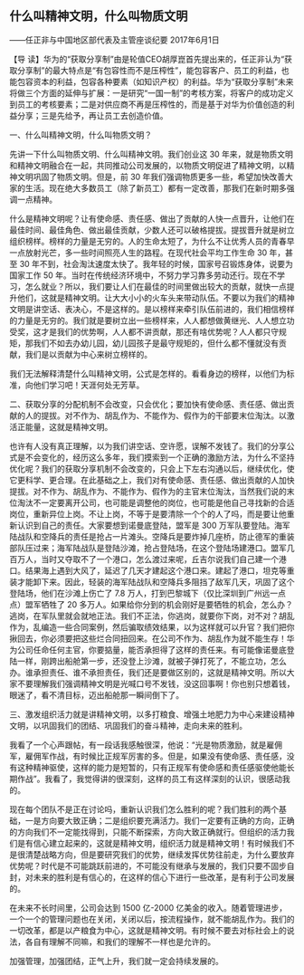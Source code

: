 ## 什么叫精神文明，什么叫物质文明

——任正非与中国地区部代表及主管座谈纪要
2017年6月1日



【导  读】华为的“获取分享制”由是轮值CEO胡厚崑首先提出来的，任正非认为“获取分享制”的最大特点是“有包容性而不是压榨性”，能包容客户、员工的利益，也能包容资本的利益，包容各种要素（如知识产权）的利益。华为“获取分享制”未来将做三个方面的延伸与扩展：一是研究“一国一制”的考核方案，将客户的成功定义到员工的考核要素；二是对供应商不再是压榨性的，而是基于对华为价值创造的利益分享；三是先给予，再让员工去创造价值。



一、什么叫精神文明，什么叫物质文明？

先讲一下什么叫物质文明、什么叫精神文明。我们创业这 30 年来，就是物质文明和精神文明融合在一起，共同推动公司发展的，以物质文明促进了精神文明，以精神文明巩固了物质文明。但是，前 30 年我们强调物质更多一些，希望加快改善大家的生活。现在绝大多数员工（除了新员工）都有一定改善，那我们在新时期多强调一点精神。

什么是精神文明呢？让有使命感、责任感、做出了贡献的人快一点晋升，让他们在最佳时间、最佳角色、做出最佳贡献，少数人还可以破格提拔。提拔晋升就是树立组织榜样。榜样的力量是无穷的。人的生命太短了，为什么不让优秀人员的青春早一点放射光芒，多一些时间照亮人生的路程。在现代社会平均工作生命 30 年，甚至 30 年不到，社会淘汰速度太快了。我年轻的时候，国家号召锻炼身体，说要为国家工作 50 年。当时在传统经济环境中，不努力学习靠多劳动还行。现在不学习，怎么就业？所以，我们要让人们在最佳的时间里做出较大的贡献，就快一点提升他们，这就是精神文明。让大大小小的火车头来带动队伍。不要以为我们的精神文明是讲空话、表决心，不是这样的。是以榜样来牵引队伍前进的，我们相信榜样的力量是无穷的。我们就是要树立出一些榜样来，人人都想做黄继光、人人想立功受奖，这才是我们的优势啊，人人都不讲贡献，那还有啥优势呢？人人都只守规矩，那我们不如去办幼儿园，幼儿园孩子是最守规矩的，但什么都不懂就没有贡献，我们是以贡献为中心来树立榜样的。

我们无法解释清楚什么叫精神文明，公式是怎样的。看看身边的榜样，以他们为标准，向他们学习吧！天涯何处无芳草。

二、获取分享的分配机制不会改变，只会优化；要加快有使命感、责任感、做出贡献的人的提拔。对不作为、胡乱作为、不能作为、假作为的干部要末位淘汰。以激活正能量，这就是精神文明。

也许有人没有真正理解，以为我们讲空话、空许愿，误解不发钱了。我们的分享公式是不会变化的，经历这么多年，我们摸索到一个正确的激励方法，为什么不坚持优化呢？我们的获取分享机制不会改变的，只会上下左右沟通以后，继续优化，使它更科学、更合理。在此基础之上，我们对有使命感、责任感、做出贡献的人加快提拔。对不作为、胡乱作为、不能作为、假作为的主官末位淘汰，当然我们说的末位淘汰不一定要离开公司，也可能是调整他的岗位，也可能是他自己寻找新的合适岗位，重新异位上岗。不让上岗，不等于是要清除一个个的人了吗，而是要让他重新认识到自己的责任。大家要想到诺曼底登陆，盟军是 300 万军队要登陆。海军陆战队和空降兵的责任是抢占一片滩头。空降兵是要炸掉几座桥，防止德军的重装部队压过来；海军陆战队是登陆沙滩，抢占登陆场，在这个登陆场建港口。盟军几百万人，当时又夺取不了一个港口，怎么渡过来呢，丘吉尔说我们自己建一个港口。结果海上遇到大风了，延迟了几天才建起这个港口来。建起了港口，坦克等重装才能卸下来。因此，轻装的海军陆战队和空降兵多阻挡了敌军几天，巩固了这个登陆场，他们在沙滩上伤亡了 7.8 万人，打到巴黎城下（仅比深圳到广州远一点点）盟军牺牲了 20 多万人。如果给你分到的机会刚好是要牺牲的机会，怎么办？逃岗，在军队里就会就地正法。我们不正法，你逃岗，就要你下岗，对不对？胡乱作为，乱编造一些合同案例，然后骗取绩效结果，以为这样就可以升官？我们把你揪回去，你必须要把这些烂合同扭回来。在公司不作为、胡乱作为就不能生存！华为公司任命任何主官，你要掂量，能否承担得了这样的责任来。有可能像诺曼底登陆一样，刚跨出船舱第一步，还没登上沙滩，就被子弹打死了，不能立功，怎么办。谁承担责任、谁不承担责任，我们还是要做区别的，这就是精神文明。所以大家不要理解我们强调精神文明是光喊口号不发钱，没这回事啊！你也别只想着钱，眼迷了，看不清目标，迈出船舱那一瞬间倒下了。

三、激发组织活力就是讲精神文明，以多打粮食、增强土地肥力为中心来建设精神文明，以巩固我们的团结、巩固我们的奋斗精神，走向未来的胜利。

我看了一个心声跟帖，有一段话我感触很深，他说：“光是物质激励，就是雇佣军，雇佣军作战，有时候比正规军厉害的多。但是，如果没有使命感、责任感，没有这种精神驱使，这样的能力是短暂的，只有正规军有使命感和责任感驱使他能长期作战”。我看了，我觉得讲的很深刻，这样的员工有这样深刻的认识，很感动我的。

现在每个团队不是正在讨论吗，重新认识我们怎么胜利的呢？我们胜利的两个基础，一是方向要大致正确；二是组织要充满活力。我们一定要有正确的方向，正确的方向我们不一定能找得到，只能不断探索，方向大致正确就行。但组织的活力我们是有信心建立起来的，这就是精神文明，组织活力就是精神文明！有时候我们不是很清楚战略方向，但是要研究我们的优势，继续发挥优势往前走，为什么要放弃优势呢？时代是不可能跳跃前进的，不可能没有继承与发展的，我们只要不固步自封，对未来的胜利是有信心的，在这样的信心下进行一些改革，是有利于公司发展的。

在未来不长时间里，公司会达到 1500 亿-2000 亿美金的收入。随着管理进步，一个一个的管理问题也在关闭，关闭以后，按流程操作，就不能胡乱作为。我们的一切改革，都是以产粮食为中心，这就是精神文明。有时候不要去对标社会上的说法，各自有理解不同嘛，和我们的理解不一样也是允许的。

加强管理，加强团结，正气上升，我们就一定会持续发展的。
